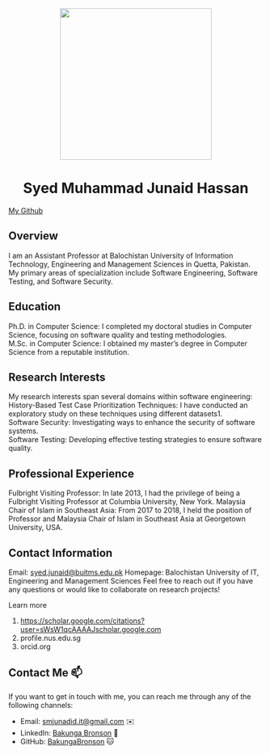 
<div align="center"><img src="https://github.com/drshahizan/learn-github/blob/main/profile/smjunaid-it/junaid.jpeg" width="300" /></div>

<h1 align="center">Syed Muhammad Junaid Hassan </h1>

[My Github](https://github.com/smjunaid-it)

## Overview
I am an Assistant Professor at Balochistan University of Information Technology, Engineering and Management Sciences in Quetta, Pakistan.<br>
My primary areas of specialization include Software Engineering, Software Testing, and Software Security.

## Education
Ph.D. in Computer Science: I completed my doctoral studies in Computer Science, focusing on software quality and testing methodologies.<br>
M.Sc. in Computer Science: I obtained my master’s degree in Computer Science from a reputable institution.

## Research Interests
My research interests span several domains within software engineering:<br>
History-Based Test Case Prioritization Techniques: I have conducted an exploratory study on these techniques using different datasets1.<br>
Software Security: Investigating ways to enhance the security of software systems.<br>
Software Testing: Developing effective testing strategies to ensure software quality.<br>

## Professional Experience
Fulbright Visiting Professor: In late 2013, I had the privilege of being a Fulbright Visiting Professor at Columbia University, New York.
Malaysia Chair of Islam in Southeast Asia: From 2017 to 2018, I held the position of Professor and Malaysia Chair of Islam in Southeast Asia at Georgetown University, USA.

## Contact Information
Email: syed.junaid@buitms.edu.pk
Homepage: Balochistan University of IT, Engineering and Management Sciences
Feel free to reach out if you have any questions or would like to collaborate on research projects!

Learn more
1. https://scholar.google.com/citations?user=sWsW1qcAAAAJscholar.google.com
2. profile.nus.edu.sg
3. orcid.org

## Contact Me 📫

If you want to get in touch with me, you can reach me through any of the following channels:

- Email: smjunadid.it@gmail.com ✉️
- LinkedIn: [Bakunga Bronson](https://pk.linkedin.com/in/syed-muhammad-junaid-hassan-47181871?trk=people-guest_people_search-card) 💼
- GitHub: [BakungaBronson](https://github.com/smjunaid-it) 🐱


